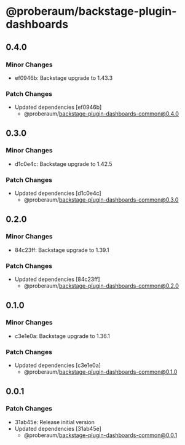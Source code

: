 # @proberaum/backstage-plugin-dashboards

## 0.4.0

### Minor Changes

- ef0946b: Backstage upgrade to 1.43.3

### Patch Changes

- Updated dependencies [ef0946b]
  - @proberaum/backstage-plugin-dashboards-common@0.4.0

## 0.3.0

### Minor Changes

- d1c0e4c: Backstage upgrade to 1.42.5

### Patch Changes

- Updated dependencies [d1c0e4c]
  - @proberaum/backstage-plugin-dashboards-common@0.3.0

## 0.2.0

### Minor Changes

- 84c23ff: Backstage upgrade to 1.39.1

### Patch Changes

- Updated dependencies [84c23ff]
  - @proberaum/backstage-plugin-dashboards-common@0.2.0

## 0.1.0

### Minor Changes

- c3e1e0a: Backstage upgrade to 1.36.1

### Patch Changes

- Updated dependencies [c3e1e0a]
  - @proberaum/backstage-plugin-dashboards-common@0.1.0

## 0.0.1

### Patch Changes

- 31ab45e: Release initial version
- Updated dependencies [31ab45e]
  - @proberaum/backstage-plugin-dashboards-common@0.0.1
